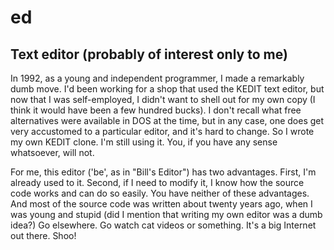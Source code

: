 # ed
Text editor (probably of interest only to me)
---------------------------------------------

In 1992,  as a young and independent programmer,  I made a remarkably
dumb move.  I'd been working for a shop that used the KEDIT text editor,
but now that I was self-employed,  I didn't want to shell out for my own
copy (I think it would have been a few hundred bucks).  I don't recall what
free alternatives were available in DOS at the time,  but in any case,  one
does get very accustomed to a particular editor,  and it's hard to change.
So I wrote my own KEDIT clone.  I'm still using it.  You,  if you have any
sense whatsoever,  will not.

For me,  this editor ('be',  as in "Bill's Editor") has two advantages.
First,  I'm already used to it.  Second,  if I need to modify it,  I know
how the source code works and can do so easily.  You have neither of these
advantages.  And most of the source code was written about twenty years ago,
when I was young and stupid (did I mention that writing my own editor was
a dumb idea?)  Go elsewhere.   Go watch cat videos or something.  It's a
big Internet out there.  Shoo!
